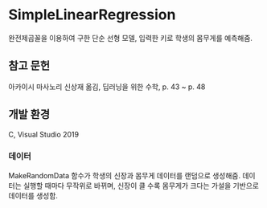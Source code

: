 # SimpleLinearRegression
완전제곱꼴을 이용하여 구한 단순 선형 모델, 입력한 키로 학생의 몸무게를 예측해줌.

## 참고 문헌
아카이시 마사노리 신상재 옮김, 딥러닝을 위한 수학, p. 43 ~ p. 48

## 개발 환경
C, Visual Studio 2019

### 데이터
MakeRandomData 함수가 학생의 신장과 몸무게 데이터를 랜덤으로 생성해줌.
데이터는 실행할 때마다 무작위로 바뀌며, 신장이 클 수록 몸무게가 크다는 가설을 기반으로 데이터를 생성함.
